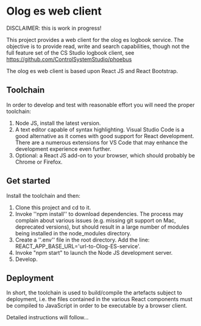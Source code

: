 # Olog es web client

DISCLAIMER: this is work in progress!

This project provides a web client for the olog es logbook service. The objective is to provide read, write and search capabilities, though not the full feature set of the CS Studio logbook client, see https://github.com/ControlSystemStudio/phoebus

The olog es web client is based upon React JS and React Bootstrap.

## Toolchain

In order to develop and test with reasonable effort you will need the proper toolchain:

1) Node JS, install the latest version.
2) A text editor capable of syntax highlighting. Visual Studio Code is a good alternative as it comes with good support for React development. There are a numerous extensions for VS Code that may enhance the development experience even further.
3) Optional: a React JS add-on to your browser, which should probably be Chrome or Firefox.

## Get started

Install the toolchain and then:

1) Clone this project and cd to it.
2) Invoke ''npm install'' to download dependencies. The process may complain about various issues (e.g. missing git support on Mac, deprecated versions), but should result in a large number of modules being installed in the node_modules directory.
3) Create a ''.env'' file in the root directory. Add the line:
   REACT_APP_BASE_URL='url-to-Olog-ES-service'.
4) Invoke "npm start" to launch the Node JS development server.
5) Develop.

## Deployment

In short, the toolchain is used to build/compile the artefacts subject to deployment, i.e. the files contained in the various React components must be compiled to JavaScript in order to be executable by a browser client. 

Detailed instructions will follow...




